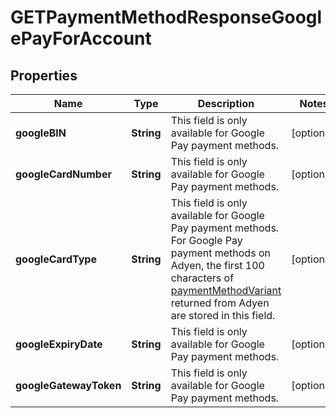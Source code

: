 

# GETPaymentMethodResponseGooglePayForAccount


## Properties

| Name | Type | Description | Notes |
|------------ | ------------- | ------------- | -------------|
|**googleBIN** | **String** | This field is only available for Google Pay payment methods.  |  [optional] |
|**googleCardNumber** | **String** | This field is only available for Google Pay payment methods.  |  [optional] |
|**googleCardType** | **String** | This field is only available for Google Pay payment methods.  For Google Pay payment methods on Adyen, the first 100 characters of [paymentMethodVariant](https://docs.adyen.com/development-resources/paymentmethodvariant) returned from Adyen are stored in this field.  |  [optional] |
|**googleExpiryDate** | **String** | This field is only available for Google Pay payment methods.  |  [optional] |
|**googleGatewayToken** | **String** | This field is only available for Google Pay payment methods.  |  [optional] |




